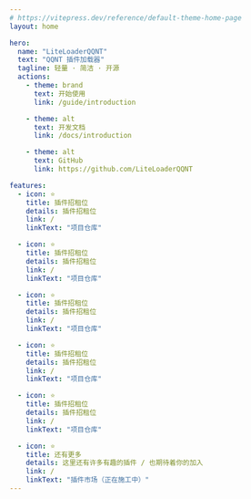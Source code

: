 ```yaml
---
# https://vitepress.dev/reference/default-theme-home-page
layout: home

hero:
  name: "LiteLoaderQQNT"
  text: "QQNT 插件加载器"
  tagline: 轻量 · 简洁 · 开源
  actions:
    - theme: brand
      text: 开始使用
      link: /guide/introduction

    - theme: alt
      text: 开发文档
      link: /docs/introduction

    - theme: alt
      text: GitHub
      link: https://github.com/LiteLoaderQQNT

features:
  - icon: ⭐
    title: 插件招租位
    details: 插件招租位
    link: /
    linkText: "项目仓库"

  - icon: ⭐
    title: 插件招租位
    details: 插件招租位
    link: /
    linkText: "项目仓库"

  - icon: ⭐
    title: 插件招租位
    details: 插件招租位
    link: /
    linkText: "项目仓库"

  - icon: ⭐
    title: 插件招租位
    details: 插件招租位
    link: /
    linkText: "项目仓库"

  - icon: ⭐
    title: 插件招租位
    details: 插件招租位
    link: /
    linkText: "项目仓库"

  - icon: ⭐
    title: 还有更多
    details: 这里还有许多有趣的插件 / 也期待着你的加入
    link: /
    linkText: "插件市场（正在施工中）"
---
```


